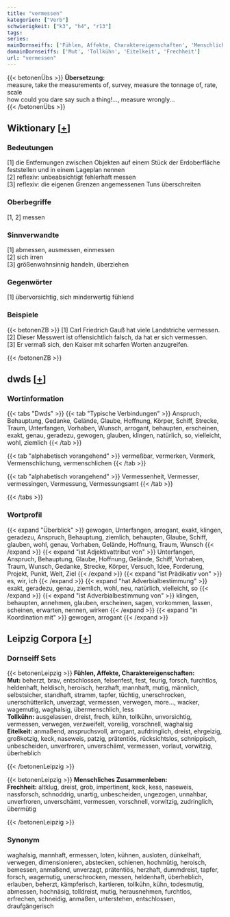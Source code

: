 ```yaml
---
title: "vermessen"
kategorien: ["Verb"]
schwierigkeit: ["k3", "h4", "r13"]
tags:
series:
mainDornseiffs: ['Fühlen, Affekte, Charaktereigenschaften', 'Menschliches Zusammenleben']
domainDornseiffs: ['Mut', 'Tollkühn', 'Eitelkeit', 'Frechheit']
url: "vermessen"
---
```


{{< betonenÜbs >}}
**Übersetzung:**  
measure, take the measurements of, survey, measure the tonnage of, rate, scale  
how could you dare say such a thing!..., measure wrongly...  
{{< /betonenÜbs >}}

## Wiktionary [[+](https://de.wiktionary.org/wiki/vermessen)]

### Bedeutungen
[1] die Entfernungen zwischen Objekten auf einem Stück der Erdoberfläche feststellen und in einem Lageplan nennen  
[2] reflexiv: unbeabsichtigt fehlerhaft messen  
[3] reflexiv: die eigenen Grenzen angemessenen Tuns überschreiten  

### Oberbegriffe
[1, 2] messen  

### Sinnverwandte
[1] abmessen, ausmessen, einmessen  
[2] sich irren  
[3] größenwahnsinnig handeln, überziehen  

### Gegenwörter
[1] übervorsichtig, sich minderwertig fühlend  

### Beispiele
{{< betonenZB >}}
[1] Carl Friedrich Gauß hat viele Landstriche vermessen.  
[2] Dieser Messwert ist offensichtlich falsch, da hat er sich vermessen.  
[3] Er vermaß sich, den Kaiser mit scharfen Worten anzugreifen.  

{{< /betonenZB >}}


## dwds [[+](https://www.dwds.de/wb/vermessen)]

### Wortinformation
{{< tabs "Dwds" >}}
{{< tab "Typische Verbindungen" >}}
Anspruch, Behauptung, Gedanke, Gelände, Glaube, Hoffnung, Körper, Schiff, Strecke, Traum, Unterfangen, Vorhaben, Wunsch, arrogant, behaupten, erscheinen, exakt, genau, geradezu, gewogen, glauben, klingen, natürlich, so, vielleicht, wohl, ziemlich
{{< /tab >}}

{{< tab "alphabetisch vorangehend" >}}
vermeßbar, vermerken, Vermerk, Vermenschlichung, vermenschlichen
{{< /tab >}}

{{< tab "alphabetisch vorangehend" >}}
Vermessenheit, Vermesser, vermessingen, Vermessung, Vermessungsamt
{{< /tab >}}

{{< /tabs >}}

### Wortprofil
{{< expand "Überblick" >}} gewogen, Unterfangen, arrogant, exakt, klingen, geradezu, Anspruch, Behauptung, ziemlich, behaupten, Glaube, Schiff, glauben, wohl, genau, Vorhaben, Gelände, Hoffnung, Traum, Wunsch {{< /expand >}}
{{< expand "ist Adjektivattribut von" >}} Unterfangen, Anspruch, Behauptung, Glaube, Hoffnung, Gelände, Schiff, Vorhaben, Traum, Wunsch, Gedanke, Strecke, Körper, Versuch, Idee, Forderung, Projekt, Punkt, Welt, Ziel {{< /expand >}}
{{< expand "ist Prädikativ von" >}} es, wir, ich {{< /expand >}}
{{< expand "hat Adverbialbestimmung" >}} exakt, geradezu, genau, ziemlich, wohl, neu, natürlich, vielleicht, so {{< /expand >}}
{{< expand "ist Adverbialbestimmung von" >}} klingen, behaupten, annehmen, glauben, erscheinen, sagen, vorkommen, lassen, scheinen, erwarten, nennen, wirken {{< /expand >}}
{{< expand "in Koordination mit" >}} gewogen, arrogant {{< /expand >}}

## Leipzig Corpora [[+](https://corpora.uni-leipzig.de/en/res?word=vermessen&corpusId=deu_newscrawl-public_2018)]

### Dornseiff Sets
{{< betonenLeipzig >}}
**Fühlen, Affekte, Charaktereigenschaften:**  
**Mut:** beherzt, brav, entschlossen, felsenfest, fest, feurig, forsch, furchtlos, heldenhaft, heldisch, heroisch, herzhaft, mannhaft, mutig, männlich, selbstsicher, standhaft, stramm, tapfer, tüchtig, unerschrocken, unerschütterlich, unverzagt, vermessen, verwegen, more..., wacker, wagemutig, waghalsig, übermenschlich, less  
**Tollkühn:** ausgelassen, dreist, frech, kühn, tollkühn, unvorsichtig, vermessen, verwegen, verzweifelt, voreilig, vorschnell, waghalsig  
**Eitelkeit:** anmaßend, anspruchsvoll, arrogant, aufdringlich, dreist, ehrgeizig, großkotzig, keck, naseweis, patzig, prätentiös, rücksichtslos, schnippisch, unbescheiden, unverfroren, unverschämt, vermessen, vorlaut, vorwitzig, überheblich  

{{< /betonenLeipzig >}}


{{< betonenLeipzig >}}
**Menschliches Zusammenleben:**  
**Frechheit:** altklug, dreist, grob, impertinent, keck, kess, naseweis, nassforsch, schnoddrig, unartig, unbescheiden, ungezogen, unnahbar, unverfroren, unverschämt, vermessen, vorschnell, vorwitzig, zudringlich, übermütig  

{{< /betonenLeipzig >}}

### Synonym
waghalsig, mannhaft, ermessen, loten, kühnen, ausloten, dünkelhaft, verwegen, dimensionieren, abstecken, schienen, hochmütig, heroisch, bemessen, anmaßend, unverzagt, prätentiös, herzhaft, dummdreist, tapfer, forsch, wagemutig, unerschrocken, messen, heldenhaft, überheblich, erlauben, beherzt, kämpferisch, kartieren, tollkühn, kühn, todesmutig, abmessen, hochnäsig, tolldreist, mutig, herausnehmen, furchtlos, erfrechen, schneidig, anmaßen, unterstehen, entschlossen, draufgängerisch

